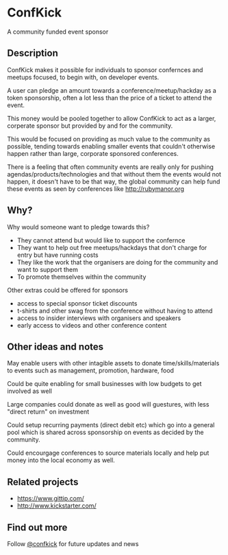 # ConfKick

A community funded event sponsor

## Description

ConfKick makes it possible for individuals to sponsor confernces and meetups focused, to begin with, on developer events.

A user can pledge an amount towards a conference/meetup/hackday as a token sponsorship, often a lot less than the price of a ticket to attend the event.

This money would be pooled together to allow ConfKick to act as a larger, corperate sponsor but provided by and for the community.

This would be focused on providing as much value to the community as possible, tending towards enabling smaller events that couldn't otherwise happen rather than large, corporate sponsored conferences.

There is a feeling that often community events are really only for pushing agendas/products/technologies and that without them the events would not happen, it doesn't have to be that way, the global community can help fund these events as seen by conferences like <http://rubymanor.org>

## Why?

Why would someone want to pledge towards this?

- They cannot attend but would like to support the confernce
- They want to help out free meetups/hackdays that don't charge for entry but have running costs
- They like the work that the organisers are doing for the community and want to support them
- To promote themselves within the community

Other extras could be offered for sponsors

- access to special sponsor ticket discounts
- t-shirts and other swag from the conference without having to attend
- access to insider interviews with organisers and speakers
- early access to videos and other conference content

## Other ideas and notes

May enable users with other intagible assets to donate time/skills/materials to events such as management, promotion, hardware, food

Could be quite enabling for small businesses with low budgets to get involved as well

Large companies could donate as well as good will guestures, with less "direct return" on investment

Could setup recurring payments (direct debit etc) which go into a general pool which is shared across sponsorship on events as decided by the community.

Could encourgage conferences to source materials locally and help put money into the local economy as well.

## Related projects

- <https://www.gittip.com/>
- <http://www.kickstarter.com/>

## Find out more

Follow [@confkick](http://twitter.com/confkick) for future updates and news
